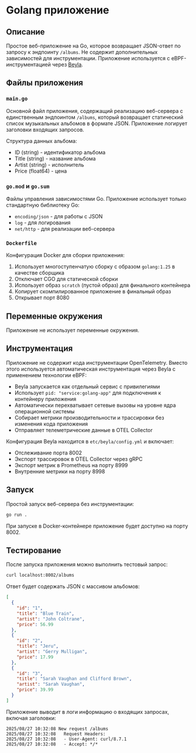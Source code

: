 # Golang приложение

## Описание

Простое веб-приложение на Go, которое возвращает JSON-ответ по запросу к эндпоинту `/albums`. Не содержит дополнительных зависимостей для инструментации. Приложение используется с eBPF-инструментацией через [Beyla](https://grafana.com/oss/beyla-ebpf/).

## Файлы приложения

### `main.go`
Основной файл приложения, содержащий реализацию веб-сервера с единственным эндпоинтом `/albums`, который возвращает статический список музыкальных альбомов в формате JSON. Приложение логирует заголовки входящих запросов.

Структура данных альбома:
- ID (string) - идентификатор альбома
- Title (string) - название альбома
- Artist (string) - исполнитель
- Price (float64) - цена

### `go.mod` и `go.sum`
Файлы управления зависимостями Go. Приложение использует только стандартную библиотеку Go:
- `encoding/json` - для работы с JSON
- `log` - для логирования
- `net/http` - для реализации веб-сервера

### `Dockerfile`
Конфигурация Docker для сборки приложения:
1. Использует многоступенчатую сборку с образом `golang:1.25` в качестве сборщика
2. Отключает CGO для статической сборки
3. Использует образ `scratch` (пустой образ) для финального контейнера
4. Копирует скомпилированное приложение в финальный образ
5. Открывает порт 8080

## Переменные окружения

Приложение не использует переменные окружения.

## Инструментация

Приложение не содержит кода инструментации OpenTelemetry. Вместо этого используется автоматическая инструментация через Beyla с применением технологии eBPF:

- Beyla запускается как отдельный сервис с привилегиями
- Использует `pid: "service:golang-app"` для подключения к контейнеру приложения
- Автоматически перехватывает сетевые вызовы на уровне ядра операционной системы
- Собирает метрики производительности и трассировки без изменения кода приложения
- Отправляет телеметрические данные в OTEL Collector

Конфигурация Beyla находится в `etc/beyla/config.yml` и включает:
- Отслеживание порта 8002
- Экспорт трассировок в OTEL Collector через gRPC
- Экспорт метрик в Prometheus на порту 8999
- Внутренние метрики на порту 8998

## Запуск

Простой запуск веб-сервера без инструментации:
```sh
go run .
```

При запуске в Docker-контейнере приложение будет доступно на порту 8002.

## Тестирование

После запуска приложения можно выполнить тестовый запрос:
```sh
curl localhost:8002/albums
```

Ответ будет содержать JSON с массивом альбомов:
```json
[
  {
    "id": "1",
    "title": "Blue Train",
    "artist": "John Coltrane",
    "price": 56.99
  },
  {
    "id": "2",
    "title": "Jeru",
    "artist": "Gerry Mulligan",
    "price": 17.99
  },
  {
    "id": "3",
    "title": "Sarah Vaughan and Clifford Brown",
    "artist": "Sarah Vaughan",
    "price": 39.99
  }
]
```

Приложение выводит в логи информацию о входящих запросах, включая заголовки:
```
2025/08/27 10:32:08 New request /albums
2025/08/27 10:32:08   Request Headers:
2025/08/27 10:32:08   - User-Agent: curl/8.7.1
2025/08/27 10:32:08   - Accept: */*
```